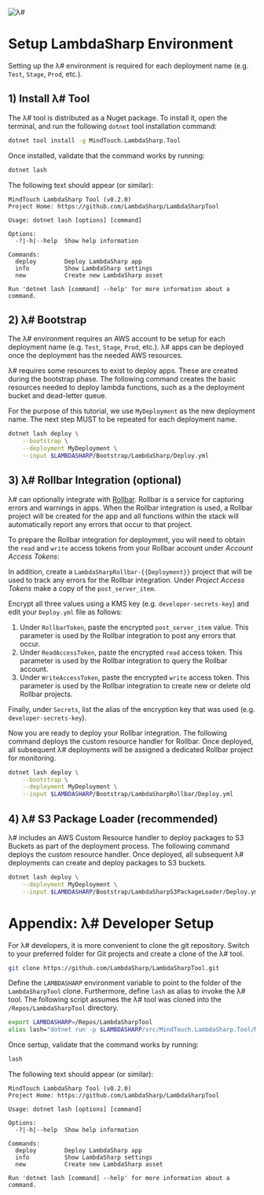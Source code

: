 ![λ#](../Docs/LambdaSharp_v2_small.png)

# Setup LambdaSharp Environment

Setting up the λ# environment is required for each deployment name (e.g. `Test`, `Stage`, `Prod`, etc.).

## 1) Install λ# Tool

The λ# tool is distributed as a Nuget package. To install it, open the terminal, and run the following `dotnet` tool installation command:

```bash
dotnet tool install -g MindTouch.LambdaSharp.Tool
```

Once installed, validate that the command works by running:
```bash
dotnet lash
```

The following text should appear (or similar):
```
MindTouch LambdaSharp Tool (v0.2.0)
Project Home: https://github.com/LambdaSharp/LambdaSharpTool

Usage: dotnet lash [options] [command]

Options:
  -?|-h|--help  Show help information

Commands:
  deploy        Deploy LambdaSharp app
  info          Show LambdaSharp settings
  new           Create new LambdaSharp asset

Run 'dotnet lash [command] --help' for more information about a command.
```

## 2) λ# Bootstrap

The λ# environment requires an AWS account to be setup for each deployment name (e.g. `Test`, `Stage`, `Prod`, etc.). λ# apps can be deployed once the deployment has the needed AWS resources.

λ# requires some resources to exist to deploy apps. These are created during the bootstrap phase. The following command creates the basic resources needed to deploy lambda functions, such as a the deployment bucket and dead-letter queue.

For the purpose of this tutorial, we use `MyDeployment` as the new deployment name. The next step MUST to be repeated for each deployment name.

```bash
dotnet lash deploy \
    --bootstrap \
    --deployment MyDeployment \
    --input $LAMBDASHARP/Bootstrap/LambdaSharp/Deploy.yml
```

## 3) λ# Rollbar Integration (optional)

λ# can optionally integrate with [Rollbar](https://rollbar.com). Rollbar is a service for capturing errors and warnings in apps. When the Rollbar integration is used, a Rollbar project will be created for the app and all functions within the stack will automatically report any errors that occur to that project.

To prepare the Rollbar integration for deployment, you will need to obtain the `read` and `write` access tokens from your Rollbar account under _Account Access Tokens_:

In addition, create a `LambdaSharpRollbar-{{Deployment}}` project that will be used to track any errors for the Rollbar integration. Under _Project Access Tokens_ make a copy of the `post_server_item`.

Encrypt all three values using a KMS key (e.g. `developer-secrets-key`) and edit your `Deploy.yml` file as follows:
1. Under `RollbarToken`, paste the encrypted `post_server_item` value. This parameter is used by the Rollbar integration to post any errors that occur.
1. Under `ReadAccessToken`, paste the encrypted `read` access token. This parameter is used by the Rollbar integration to query the Rollbar account.
1. Under `WriteAccessToken`, paste the encrypted `write` access token. This parameter is used by the Rollbar integration to create new or delete old Rollbar projects.

Finally, under `Secrets`, list the alias of the encryption key that was used (e.g. `developer-secrets-key`).

Now you are ready to deploy your Rollbar integration. The following command deploys the custom resource handler for Rollbar. Once deployed, all subsequent λ# deployments will be assigned a dedicated Rollbar project for monitoring.

```bash
dotnet lash deploy \
    --bootstrap \
    --deployment MyDeployment \
    --input $LAMBDASHARP/Bootstrap/LambdaSharpRollbar/Deploy.yml
```

## 4) λ# S3 Package Loader (recommended)

λ# includes an AWS Custom Resource handler to deploy packages to S3 Buckets as part of the deployment process. The following command deploys the custom resource handler. Once deployed, all subsequent λ# deployments can create and deploy packages to S3 buckets.

```bash
dotnet lash deploy \
    --deployment MyDeployment \
    --input $LAMBDASHARP/Bootstrap/LambdaSharpS3PackageLoader/Deploy.yml
```

# Appendix: λ# Developer Setup

For λ# developers, it is more convenient to clone the git repository. Switch to your preferred folder for Git projects and create a clone of the λ# tool.

```bash
git clone https://github.com/LambdaSharp/LambdaSharpTool.git
```

Define the `LAMBDASHARP` environment variable to point to the folder of the `LambdaSharpTool` clone. Furthermore, define `lash` as alias to invoke the λ# tool. The following script assumes the λ# tool was cloned into the `/Repos/LambdaSharpTool` directory.

```bash
export LAMBDASHARP=/Repos/LambdaSharpTool
alias lash="dotnet run -p $LAMBDASHARP/src/MindTouch.LambdaSharp.Tool/MindTouch.LambdaSharp.Tool.csproj --"
```

Once sertup, validate that the command works by running:
```bash
lash
```

The following text should appear (or similar):
```
MindTouch LambdaSharp Tool (v0.2.0)
Project Home: https://github.com/LambdaSharp/LambdaSharpTool

Usage: dotnet lash [options] [command]

Options:
  -?|-h|--help  Show help information

Commands:
  deploy        Deploy LambdaSharp app
  info          Show LambdaSharp settings
  new           Create new LambdaSharp asset

Run 'dotnet lash [command] --help' for more information about a command.
```
